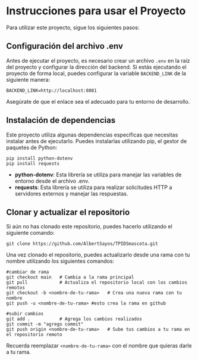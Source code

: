 # Instrucciones para usar el Proyecto

Para utilizar este proyecto, sigue los siguientes pasos:

## Configuración del archivo .env

Antes de ejecutar el proyecto, es necesario crear un archivo `.env` en la raíz del proyecto y configurar la dirección del backend. Si estás ejecutando el proyecto de forma local, puedes configurar la variable `BACKEND_LINK` de la siguiente manera:

```
BACKEND_LINK=http://localhost:8081
```

Asegúrate de que el enlace sea el adecuado para tu entorno de desarrollo.

## Instalación de dependencias

Este proyecto utiliza algunas dependencias específicas que necesitas instalar antes de ejecutarlo. Puedes instalarlas utilizando pip, el gestor de paquetes de Python:

```
pip install python-dotenv
pip install requests
```

- **python-dotenv**: Esta librería se utiliza para manejar las variables de entorno desde el archivo .env.
- **requests**: Esta librería se utiliza para realizar solicitudes HTTP a servidores externos y manejar las respuestas.

## Clonar y actualizar el repositorio

Si aún no has clonado este repositorio, puedes hacerlo utilizando el siguiente comando:

```
git clone https://github.com/AlbertSayos/TPIDSmascota.git
```

Una vez clonado el repositorio, puedes actualizarlo desde una rama con tu nombre utilizando los siguientes comandos:

```
#cambiar de rama
git checkout main   # Cambia a la rama principal
git pull            # Actualiza el repositorio local con los cambios remotos
git checkout -b <nombre-de-tu-rama>   # Crea una nueva rama con tu nombre
git push -u <nombre-de-tu-rama> #esto crea la rama en github

#subir cambios
git add .           # Agrega los cambios realizados
git commit -m "agrego commit"
git push origin <nombre-de-tu-rama>   # Sube tus cambios a tu rama en el repositorio remoto
```


Recuerda reemplazar `<nombre-de-tu-rama>` con el nombre que quieras darle a tu rama.

